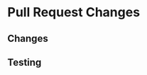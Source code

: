 # Pull Request Changes
## Changes
<!-- Bullet points are fine -->

## Testing
<!-- How are the changes tested? --> 
